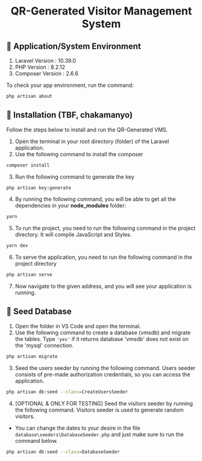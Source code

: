 <h1 align="center">QR-Generated Visitor Management System</h1>

## 📌 Application/System Environment

1. Laravel Version : 10.39.0
2. PHP Version : 8.2.12
3. Composer Version : 2.6.6

To check your app environment, run the command:
```bash
php artisan about
```

## 📌 Installation (TBF, chakamanyo)

Follow the steps below to install and run the QR-Generated VMS.

1. Open the terminal in your root directory (folder) of the Laravel application.
2. Use the following command to install the composer

```bash
composer install
```

3. Run the following command to generate the key

```bash
php artisan key:generate
```

4. By running the following command, you will be able to get all the dependencies in your **node_modules** folder:

```bash
yarn
```

5. To run the project, you need to run the following command in the project directory. It will compile JavaScript and Styles.

```bash
yarn dev
```

6. To serve the application, you need to run the following command in the project directory

```bash
php artisan serve
```

7. Now navigate to the given address, and you will see your application is running.

## 📌 Seed Database

1. Open the folder in VS Code and open the terminal.
2. Use the following command to create a database (vmsdb) and migrate the tables.
   Type `'yes'` if it returns database 'vmsdb' does not exist on the 'mysql' connection.

```bash
php artisan migrate
```

3. Seed the users seeder by running the following command. Users seeder consists of pre-made authorization credentials, so you can access the application.

```bash
php artisan db:seed --class=CreateUsersSeeder
```

4. [OPTIONAL & ONLY FOR TESTING] Seed the visitors seeder by running the following command. Visitors seeder is used to generate random visitors.

- You can change the dates to your desire in the file `database\seeders\DatabaseSeeder.php` and just make sure to run the command below.

```bash
php artisan db:seed --class=DatabaseSeeder
```
